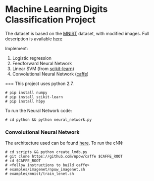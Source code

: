 Machine Learning Digits Classification Project
=====
The dataset is based on the [MNIST](http://yann.lecun.com/exdb/mnist/) dataset, with modified images. Full description is available [here](http://inclass.kaggle.com/c/difficult-digits)

Implement:  
1. Logistic regression  
2. Feedforward Neural Network   
3. Linear SVM (from [scikit-learn](http://scikit-learn.org))   
4. Convolutional Neural Network ([caffe](https://github.com/npow/caffe))

===
This project uses python 2.7.

```
# pip install numpy
# pip install scikit-learn
# pip install h5py
```

To run the Neural Network code:
```
# cd python && python neural_network.py
```

### Convolutional Neural Network
The architecture used can be found [here](https://github.com/npow/caffe/blob/master/examples/mnist/lenet_train_test.prototxt). To run the cNN:
```
# cd scripts && python create_lmdb.py
# git clone https://github.com/npow/caffe $CAFFE_ROOT
# cd $CAFFE_ROOT
# <follow instructions to build caffe>
# examples/imagenet/npow_imagenet.sh
# examples/mnist/train_lenet.sh
```
